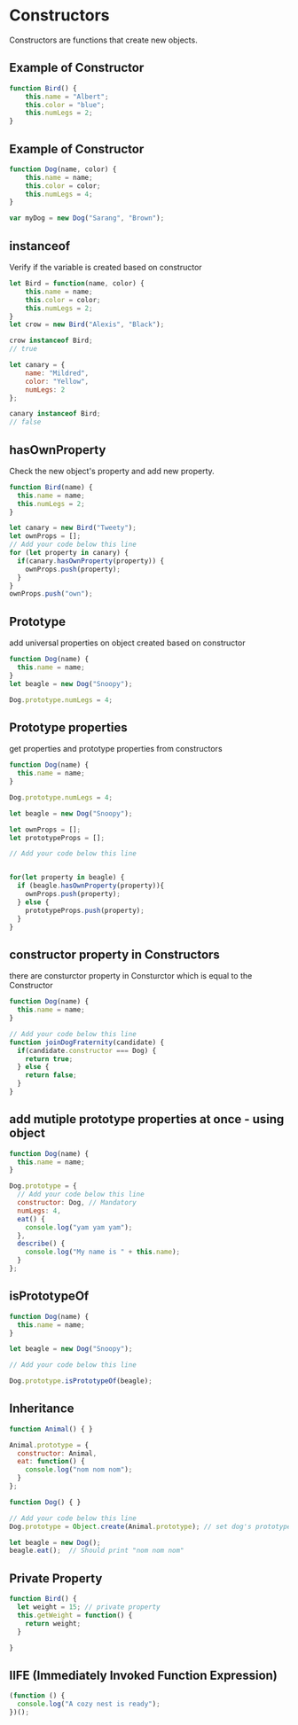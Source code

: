 # Constructors

Constructors are functions that create new objects.

## Example of Constructor

```javascript
function Bird() {
    this.name = "Albert";
    this.color = "blue";
    this.numLegs = 2;
}
```

## Example of Constructor

```javascript
function Dog(name, color) {
    this.name = name;
    this.color = color;
    this.numLegs = 4;
}

var myDog = new Dog("Sarang", "Brown");
```

## instanceof

Verify if the variable is created based on constructor

```javascript
let Bird = function(name, color) {
    this.name = name;
    this.color = color;
    this.numLegs = 2;
}
let crow = new Bird("Alexis", "Black");

crow instanceof Bird;
// true

let canary = {
    name: "Mildred",
    color: "Yellow",
    numLegs: 2
};

canary instanceof Bird;
// false
```

## hasOwnProperty

Check the new object's property and add new property.

```javascript
function Bird(name) {
  this.name = name;
  this.numLegs = 2;
}

let canary = new Bird("Tweety");
let ownProps = [];
// Add your code below this line
for (let property in canary) {
  if(canary.hasOwnProperty(property)) {
    ownProps.push(property);
  }
}
ownProps.push("own");
```

## Prototype

add universal properties on object created based on constructor

```javascript
function Dog(name) {
  this.name = name;
}
let beagle = new Dog("Snoopy");

Dog.prototype.numLegs = 4;
```

## Prototype properties

get properties and prototype properties from constructors

```javascript
function Dog(name) {
  this.name = name;
}

Dog.prototype.numLegs = 4;

let beagle = new Dog("Snoopy");

let ownProps = [];
let prototypeProps = [];

// Add your code below this line


for(let property in beagle) {
  if (beagle.hasOwnProperty(property)){
    ownProps.push(property);
  } else {
    prototypeProps.push(property);
  }
}
```

## constructor property in Constructors

there are consturctor property in Consturctor which is equal to the Constructor

```javascript
function Dog(name) {
  this.name = name;
}

// Add your code below this line
function joinDogFraternity(candidate) {
  if(candidate.constructor === Dog) {
    return true;
  } else {
    return false;
  }
}

```

## add mutiple prototype properties at once - using object

```javascript
function Dog(name) {
  this.name = name;
}

Dog.prototype = {
  // Add your code below this line
  constructor: Dog, // Mandatory
  numLegs: 4,
  eat() {
    console.log("yam yam yam");
  },
  describe() {
    console.log("My name is " + this.name);
  }
};
```

## isPrototypeOf

```javascript
function Dog(name) {
  this.name = name;
}

let beagle = new Dog("Snoopy");

// Add your code below this line

Dog.prototype.isPrototypeOf(beagle);
```

## Inheritance

```javascript
function Animal() { }

Animal.prototype = {
  constructor: Animal,
  eat: function() {
    console.log("nom nom nom");
  }
};

function Dog() { }

// Add your code below this line
Dog.prototype = Object.create(Animal.prototype); // set dog's prototype using animal's prototype

let beagle = new Dog();
beagle.eat();  // Should print "nom nom nom"
```

## Private Property

```javascript
function Bird() {
  let weight = 15; // private property
  this.getWeight = function() {
    return weight;
  }

}

```

## IIFE (Immediately Invoked Function Expression)

```javascript
(function () {
  console.log("A cozy nest is ready");
})();
```
